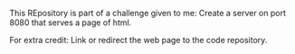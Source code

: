 This REpository is part of a challenge given to me:
Create a server on port 8080 that serves a page of html.

For extra credit:
Link or redirect the web page to the code repository.
